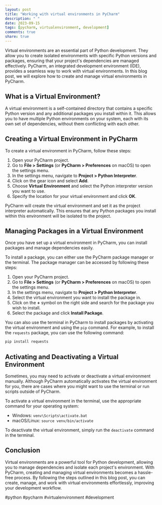 ```yaml
---
layout: post
title: "Working with virtual environments in PyCharm"
description: " "
date: 2023-09-15
tags: [pycharm, virtualenvironment, development]
comments: true
share: true
---
```


Virtual environments are an essential part of Python development. They allow you to create isolated environments with specific Python versions and packages, ensuring that your project's dependencies are managed effectively. PyCharm, an integrated development environment (IDE), provides a seamless way to work with virtual environments. In this blog post, we will explore how to create and manage virtual environments in PyCharm.

## What is a Virtual Environment?

A virtual environment is a self-contained directory that contains a specific Python version and any additional packages you install within it. This allows you to have multiple Python environments on your system, each with its own set of dependencies, without them conflicting with each other.

## Creating a Virtual Environment in PyCharm

To create a virtual environment in PyCharm, follow these steps:

1. Open your PyCharm project.
2. Go to **File > Settings** (or **PyCharm > Preferences** on macOS) to open the settings menu.
3. In the settings menu, navigate to **Project > Python Interpreter**.
4. Click on the gear icon and select **Add**.
5. Choose **Virtual Environment** and select the Python interpreter version you want to use.
6. Specify the location for your virtual environment and click **OK**.

PyCharm will create the virtual environment and set it as the project interpreter automatically. This ensures that any Python packages you install within this environment will be isolated to the project.

## Managing Packages in a Virtual Environment

Once you have set up a virtual environment in PyCharm, you can install packages and manage dependencies easily.

To install a package, you can either use the PyCharm package manager or the terminal. The package manager can be accessed by following these steps:

1. Open your PyCharm project.
2. Go to **File > Settings** (or **PyCharm > Preferences** on macOS) to open the settings menu.
3. In the settings menu, navigate to **Project > Python Interpreter**.
4. Select the virtual environment you want to install the package in.
5. Click on the **+** symbol on the right side and search for the package you wish to install.
6. Select the package and click **Install Package**.

You can also use the terminal in PyCharm to install packages by activating the virtual environment and using the `pip` command. For example, to install the `requests` package, you can use the following command:

```python
pip install requests
```

## Activating and Deactivating a Virtual Environment

Sometimes, you may need to activate or deactivate a virtual environment manually. Although PyCharm automatically activates the virtual environment for you, there are cases where you might want to use the terminal or run scripts outside of PyCharm.

To activate a virtual environment in the terminal, use the appropriate command for your operating system:

- Windows: `venv\Scripts\activate.bat`
- macOS/Linux: `source venv/bin/activate`

To deactivate the virtual environment, simply run the `deactivate` command in the terminal.

## Conclusion

Virtual environments are a powerful tool for Python development, allowing you to manage dependencies and isolate each project's environment. With PyCharm, creating and managing virtual environments becomes a hassle-free process. By following the steps outlined in this blog post, you can create, manage, and work with virtual environments effortlessly, improving your development workflow.

#python #pycharm #virtualenvironment #development